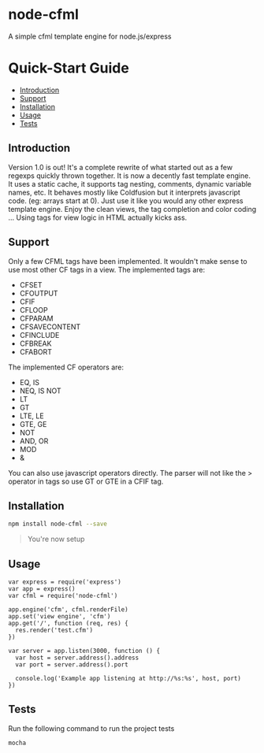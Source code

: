 # node-cfml
A simple cfml template engine for node.js/express

# Quick-Start Guide

- [Introduction](#introduction)
- [Support](#support)
- [Installation](#installation)
- [Usage](#usage)
- [Tests](#tests)

## Introduction
Version 1.0 is out! It's a complete rewrite of what started out as a few regexps quickly thrown together. It is now a decently fast template engine. It uses a static cache, it supports tag nesting, comments, dynamic variable names, etc. It behaves mostly like Coldfusion but it interprets javascript code. (eg: arrays start at 0). Just use it like you would any other express template engine. Enjoy the clean views, the tag completion and color coding ... Using tags for view logic in HTML actually kicks ass.

## Support
Only a few CFML tags have been implemented. It wouldn't make sense to use most other CF tags in a view.
The implemented tags are:
  
  * CFSET
  * CFOUTPUT
  * CFIF
  * CFLOOP
  * CFPARAM
  * CFSAVECONTENT
  * CFINCLUDE
  * CFBREAK
  * CFABORT
  
The implemented CF operators are:

  * EQ, IS
  * NEQ, IS NOT
  * LT
  * GT
  * LTE, LE
  * GTE, GE
  * NOT
  * AND, OR
  * MOD
  * &

You can also use javascript operators directly. The parser will not like the > operator in tags so use GT or GTE in a CFIF tag.

## Installation
```sh
npm install node-cfml --save
```

> You're now setup

## Usage
```
var express = require('express')
var app = express()
var cfml = require('node-cfml')

app.engine('cfm', cfml.renderFile)
app.set('view engine', 'cfm')
app.get('/', function (req, res) {
  res.render('test.cfm')
})

var server = app.listen(3000, function () {
  var host = server.address().address
  var port = server.address().port

  console.log('Example app listening at http://%s:%s', host, port)
})
```
	
## Tests
Run the following command to run the project tests
```sh
mocha
```

